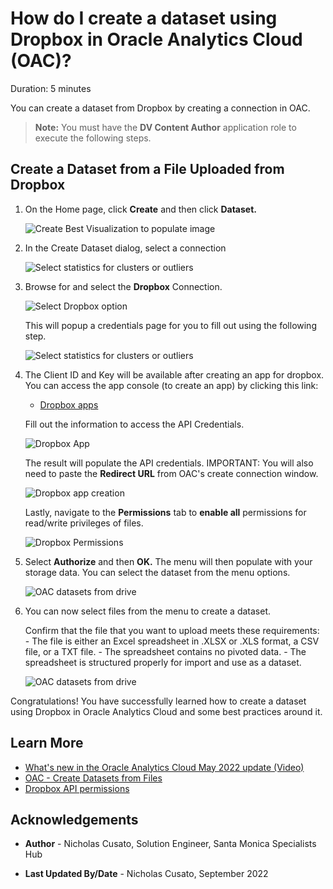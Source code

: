 # How do I create a dataset using Dropbox in Oracle Analytics Cloud (OAC)?
Duration: 5 minutes

You can create a dataset from Dropbox by creating a connection in OAC.

>**Note:** You must have the **DV Content Author** application role to execute the following steps.

## Create a Dataset from a File Uploaded from Dropbox

1. On the Home page, click **Create** and then click **Dataset.**

    ![Create Best Visualization to populate image](images/create-dataset.png)

2. In the Create Dataset dialog, select a connection

    ![Select statistics for clusters or outliers](images/create-connection.png)

3. Browse for and select the **Dropbox** Connection.

    ![Select Dropbox option](images/select-dropbox.png)

    This will popup a credentials page for you to fill out using the following step.

    ![Select statistics for clusters or outliers](images/dropbox-connection.png)

4. The Client ID and Key will be available after creating an app for dropbox. You can access the app console (to create an app) by clicking this link: 
    - [Dropbox apps](https://www.dropbox.com/developers/apps)

    Fill out the information to access the API Credentials.

    ![Dropbox App](images/dropbox-oauth.png)

    The result will populate the API credentials. 
    IMPORTANT: You will also need to paste the **Redirect URL** from OAC's create connection window.

    ![Dropbox app creation](images/dropbox-direct-url.png)

    Lastly, navigate to the **Permissions** tab to **enable all** permissions for read/write privileges of files.

    ![Dropbox Permissions](images/permissions.png)
  
5. Select **Authorize** and then **OK.** The menu will then populate with your storage data. You can select the dataset from the menu options.
    
    ![OAC datasets from drive](images/dropbox-key.png)
    


6. You can now select files from the menu to create a dataset.

    Confirm that the file that you want to upload meets these requirements:
        - The file is either an Excel spreadsheet in .XLSX or .XLS format, a CSV file, or a TXT file.
        - The spreadsheet contains no pivoted data.
        - The spreadsheet is structured properly for import and use as a dataset. 

    ![OAC datasets from drive](images/drive-updated.png)

Congratulations! You have successfully learned how to create a dataset using Dropbox in Oracle Analytics Cloud and some best practices around it.

## Learn More

* [What's new in the Oracle Analytics Cloud May 2022 update (Video)](https://www.youtube.com/watch?v=K3YaJlmfSpM)
* [OAC - Create Datasets from Files](https://docs.oracle.com/en/cloud/paas/analytics-cloud/acubi/create-dataset-files.html#GUID-04CF3C71-DE49-4D6C-971E-6EAFDBB92D82)
* [Dropbox API permissions](https://developers.dropbox.com/oauth-guide)

## Acknowledgements

* **Author** - Nicholas Cusato, Solution Engineer, Santa Monica Specialists Hub

* **Last Updated By/Date** - Nicholas Cusato, September 2022